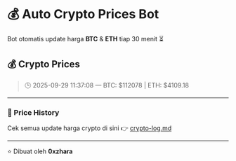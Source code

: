 # 💰 Auto Crypto Prices Bot

Bot otomatis update harga **BTC** & **ETH** tiap 30 menit ⏳

## 💰 Crypto Prices
> 🕒 2025-09-29 11:37:08 — BTC: $112078 | ETH: $4109.18

---

### 📜 Price History
Cek semua update harga crypto di sini 👉 [crypto-log.md](./crypto-log.md)

---

⭐ Dibuat oleh **0xzhara**
